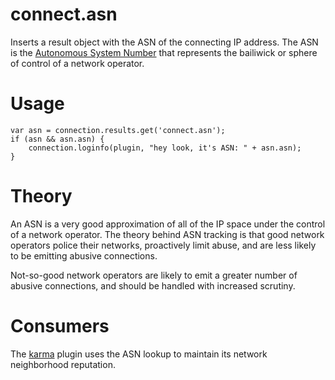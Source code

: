 # connect.asn

Inserts a result object with the ASN of the connecting IP address. The ASN is
the [Autonomous System Number](http://en.wikipedia.org/wiki/Autonomous_System_(Internet))
that represents the bailiwick or sphere of control of a network operator. 


# Usage

    var asn = connection.results.get('connect.asn');
    if (asn && asn.asn) {
        connection.loginfo(plugin, "hey look, it's ASN: " + asn.asn);
    }


# Theory

An ASN is a very good approximation of all of the IP space under the control
of a network operator. The theory behind ASN tracking is that good network
operators police their networks, proactively limit abuse, and are less likely
to be emitting abusive connections.

Not-so-good network operators are likely to emit a greater number of abusive
connections, and should be handled with increased scrutiny.


# Consumers

The [karma](/manual/plugins/karma.html) plugin uses the ASN lookup to maintain
its network neighborhood reputation. 
